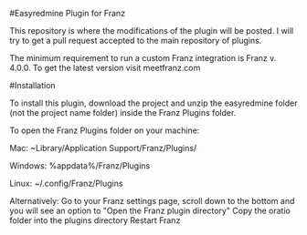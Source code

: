 #Easyredmine Plugin for Franz

This repository is where the modifications of the plugin will be posted. I will try to get a pull request accepted to the main repository of plugins.

The minimum requirement to run a custom Franz integration is Franz v. 4.0.0. To get the latest version visit meetfranz.com

#Installation

To install this plugin, download the project and unzip the easyredmine folder (not the project name folder) inside the Franz Plugins folder.

To open the Franz Plugins folder on your machine:

Mac: ~Library/Application Support/Franz/Plugins/

Windows: %appdata%/Franz/Plugins

Linux: ~/.config/Franz/Plugins

Alternatively: Go to your Franz settings page, scroll down to the bottom and you will see an option to "Open the Franz plugin directory"
Copy the oratio folder into the plugins directory
Restart Franz
